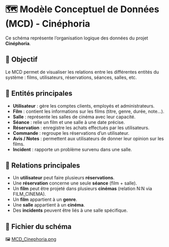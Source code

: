 # 🗺️ Modèle Conceptuel de Données (MCD) - Cinéphoria

Ce schéma représente l’organisation logique des données du projet **Cinéphoria**.

## 🎯 Objectif
Le MCD permet de visualiser les relations entre les différentes entités du système : films, utilisateurs, réservations, séances, salles, etc.

## 🧩 Entités principales
- **Utilisateur** : gère les comptes clients, employés et administrateurs.  
- **Film** : contient les informations sur les films (titre, genre, durée, note…).  
- **Salle** : représente les salles de cinéma avec leur capacité.  
- **Séance** : relie un film et une salle à une date précise.  
- **Réservation** : enregistre les achats effectués par les utilisateurs.  
- **Commande** : regroupe les réservations d’un utilisateur.  
- **Avis / Notes** : permettent aux utilisateurs de donner leur opinion sur les films.  
- **Incident** : rapporte un problème survenu dans une salle.

## 🔗 Relations principales
- Un **utilisateur** peut faire plusieurs **réservations**.  
- Une **réservation** concerne une seule **séance** (film + salle).  
- Un **film** peut être projeté dans plusieurs **cinémas** (relation N:N via FILM_CINEMA).  
- Un **film** appartient à un **genre**.  
- Une **salle** appartient à un **cinéma**.  
- Des **incidents** peuvent être liés à une salle spécifique.

## 📂 Fichier du schéma
🖼️ [MCD_Cinephoria.png](./MCD_Cinephoria.png)
